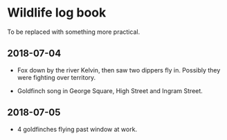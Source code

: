 # Wildlife log book

To be replaced with something more practical.

## 2018-07-04

- Fox down by the river Kelvin, then saw two dippers fly in. Possibly they were fighting over territory.

- Goldfinch song in George Square, High Street and Ingram Street.

## 2018-07-05

- 4 goldfinches flying past window at work.
